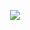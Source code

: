 <p align="center">
<img src="http://img.shields.io/static/v1?label=STATUS&message=CONTRU%C3%87%C3%83O&color=yellow&style=for-the-badge"/>
</p>
